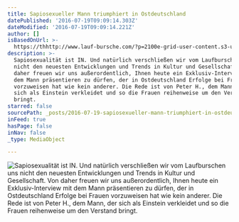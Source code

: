 ```yaml
---
title: Sapiosexueller Mann triumphiert in Ostdeutschland
datePublished: '2016-07-19T09:09:14.303Z'
dateModified: '2016-07-19T09:09:14.221Z'
author: []
isBasedOnUrl: >-
  https://thhttp://www.lauf-bursche.com/?p=2100e-grid-user-content.s3-us-west-2.amazonaws.com/dea391d7-20a8-4054-a053-f14dce30258e.jpg
description: >-
  Sapiosexualität ist IN. Und natürlich verschließen wir vom Laufburschen uns
  nicht den neuesten Entwicklungen und Trends in Kultur und Gesellschaft. Von
  daher freuen wir uns außerordentlich, Ihnen heute ein Exklusiv-Interview mit
  dem Mann präsentieren zu dürfen, der in Ostdeutschland Erfolge bei Frauen
  vorzuweisen hat wie kein anderer. Die Rede ist von Peter H., dem Mann, der
  sich als Einstein verkleidet und so die Frauen reihenweise um den Verstand
  bringt.
starred: false
sourcePath: _posts/2016-07-19-sapiosexueller-mann-triumphiert-in-ostdeutschland.md
inFeed: true
hasPage: false
inNav: false
_type: MediaObject

---
```

![Sapiosexualität ist IN. Und natürlich verschließen wir vom Laufburschen uns nicht den neuesten Entwicklungen und Trends in Kultur und Gesellschaft. Von daher freuen wir uns außerordentlich, Ihnen heute ein Exklusiv-Interview mit dem Mann präsentieren zu dürfen, der in Ostdeutschland Erfolge bei Frauen vorzuweisen hat wie kein anderer. Die Rede ist von Peter H., dem Mann, der sich als Einstein verkleidet und so die Frauen reihenweise um den Verstand bringt.](https://the-grid-user-content.s3-us-west-2.amazonaws.com/dea391d7-20a8-4054-a053-f14dce30258e.jpg)